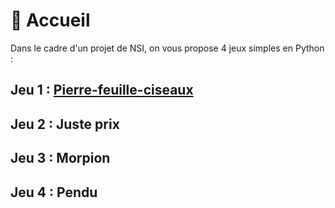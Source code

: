 # 🏡 Accueil

Dans le cadre d'un projet de NSI, on vous propose 4 jeux simples en Python :

## Jeu 1 : [Pierre-feuille-ciseaux](/workspaces/Projet-NSI/main/pierrefeuilleciseaux.md)
## Jeu 2 : Juste prix
## Jeu 3 : Morpion
## Jeu 4 : Pendu
